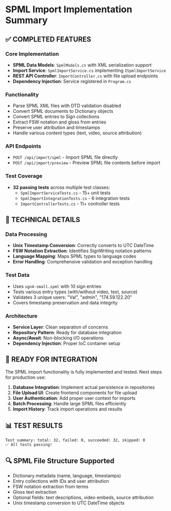 # SPML Import Implementation Summary

## ✅ COMPLETED FEATURES

### Core Implementation
- **SPML Data Models**: `SpmlModels.cs` with XML serialization support
- **Import Service**: `SpmlImportService.cs` implementing `ISpmlImportService`
- **REST API Controller**: `ImportController.cs` with file upload endpoints
- **Dependency Injection**: Service registered in `Program.cs`

### Functionality
- Parse SPML XML files with DTD validation disabled
- Convert SPML documents to Dictionary objects
- Convert SPML entries to Sign collections
- Extract FSW notation and gloss from entries
- Preserve user attribution and timestamps
- Handle various content types (text, video, source attribution)

### API Endpoints
- `POST /api/import/spml` - Import SPML file directly
- `POST /api/import/preview` - Preview SPML file contents before import

### Test Coverage
- **32 passing tests** across multiple test classes:
  - `SpmlImportServiceTests.cs` - 15+ unit tests
  - `SpmlImportIntegrationTests.cs` - 6 integration tests  
  - `ImportControllerTests.cs` - 11+ controller tests

## 🔧 TECHNICAL DETAILS

### Data Processing
- **Unix Timestamp Conversion**: Correctly converts to UTC DateTime
- **FSW Notation Extraction**: Identifies SignWriting notation patterns
- **Language Mapping**: Maps SPML types to language codes
- **Error Handling**: Comprehensive validation and exception handling

### Test Data
- Uses `sgn4-small.spml` with 10 sign entries
- Tests various entry types (with/without video, text, source)
- Validates 3 unique users: "Val", "admin", "174.59.122.20"
- Covers timestamp preservation and data integrity

### Architecture
- **Service Layer**: Clean separation of concerns
- **Repository Pattern**: Ready for database integration
- **Async/Await**: Non-blocking I/O operations
- **Dependency Injection**: Proper IoC container setup

## 🚀 READY FOR INTEGRATION

The SPML import functionality is fully implemented and tested. Next steps for production use:

1. **Database Integration**: Implement actual persistence in repositories
2. **File Upload UI**: Create frontend components for file upload
3. **User Authentication**: Add proper user context for imports
4. **Batch Processing**: Handle large SPML files efficiently
5. **Import History**: Track import operations and results

## 📊 TEST RESULTS
```
Test summary: total: 32, failed: 0, succeeded: 32, skipped: 0
✅ All tests passing!
```

## 🔍 SPML File Structure Supported
- Dictionary metadata (name, language, timestamps)
- Entry collections with IDs and user attribution
- FSW notation extraction from terms
- Gloss text extraction
- Optional fields: text descriptions, video embeds, source attribution
- Unix timestamp conversion to UTC DateTime objects
